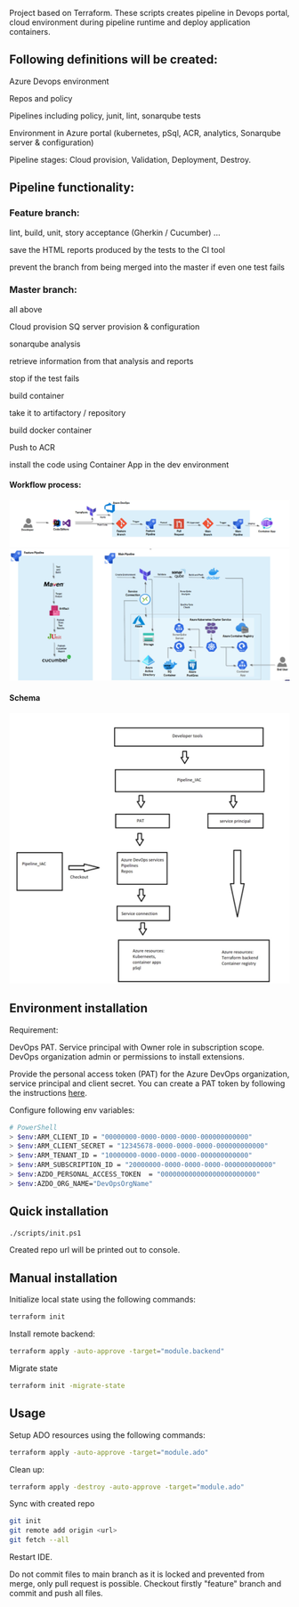 
Project based on Terraform. These scripts creates pipeline in Devops portal, cloud environment during pipeline runtime and deploy application containers.

## Following definitions will be created:

Azure Devops environment

Repos and policy 

Pipelines including policy, junit, lint, sonarqube tests

Environment in Azure portal (kubernetes, pSql, ACR, analytics, Sonarqube server & configuration)

Pipeline stages: Cloud provision, Validation, Deployment, Destroy.

## Pipeline functionality:

### Feature branch:

lint,
build,
unit,
story acceptance (Gherkin / Cucumber) ...

save the HTML reports produced by the tests to the CI tool

prevent the branch from being merged into the master if even one test fails

### Master branch:

all above

Cloud provision
SQ server provision & configuration

sonarqube analysis

retrieve information from that analysis and reports 

stop if the test fails

build container

take it to artifactory / repository

build docker container

Push to ACR

install the code using Container App in the dev environment

#### Workflow process:
![img_1.png](img_1.png)
![img.png](img.png)

#### Schema
![img_2.png](img_2.png)
## Environment installation


Requirement:

DevOps PAT.
Service principal with Owner role in subscription scope.
DevOps organization admin or permissions to install extensions.


Provide the personal access token (PAT) for the Azure DevOps organization, service principal and client secret. You can create a PAT token by following the instructions [here](https://docs.microsoft.com/en-us/azure/devops/organizations/accounts/use-personal-access-tokens-to-authenticate?view=azure-devops&tabs=preview-page).



Configure following env variables:
```bash 
# PowerShell
> $env:ARM_CLIENT_ID = "00000000-0000-0000-0000-000000000000"
> $env:ARM_CLIENT_SECRET = "12345678-0000-0000-0000-000000000000"
> $env:ARM_TENANT_ID = "10000000-0000-0000-0000-000000000000"
> $env:ARM_SUBSCRIPTION_ID = "20000000-0000-0000-0000-000000000000"
> $env:AZDO_PERSONAL_ACCESS_TOKEN  = "000000000000000000000000"
> $env:AZDO_ORG_NAME="DevOpsOrgName"

``` 

## Quick installation

```bash 
./scripts/init.ps1
``` 

Created repo url will be printed out to console.

## Manual installation

Initialize local state using the following commands:
```bash 
terraform init
``` 
Install remote backend:
```bash 
terraform apply -auto-approve -target="module.backend"
```
Migrate state
```bash 
terraform init -migrate-state 
```


## Usage

Setup ADO resources using the following commands:
```bash 
terraform apply -auto-approve -target="module.ado"   
```
Clean up:
```bash
terraform apply -destroy -auto-approve -target="module.ado"   
```

Sync with created repo

```bash 
git init
git remote add origin <url>
git fetch --all
```
Restart IDE.

Do not commit files to main branch as it is locked and prevented from merge, only pull request is possible. Checkout firstly "feature" branch and commit and push all files.

